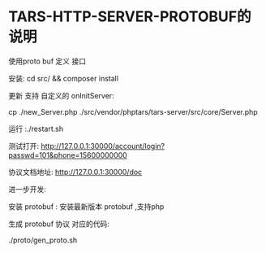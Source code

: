 # TARS-HTTP-SERVER-PROTOBUF的说明

使用proto buf 定义 接口

安装: cd src/ && composer install

更新  支持 自定义的 onInitServer:

cp ./new_Server.php  ./src/vendor/phptars/tars-server/src/core/Server.php



运行 :./restart.sh


测试打开:
http://127.0.0.1:30000/account/login?passwd=101&phone=15600000000

协议文档地址:
http://127.0.0.1:30000/doc


进一步开发: 

安装 protobuf : 安装最新版本  protobuf  ,支持php

生成 protobuf 协议  对应的代码: 

./proto/gen_proto.sh 
